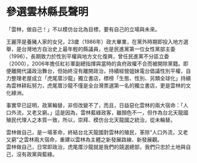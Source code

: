 # 參選雲林縣長聲明

「雲林，做自己！」不以模仿台北為目標，要有自己的立場與未來。

 王麗萍是養豬人家的女兒，23歲（1986年）政大畢業，在黨外時期即投入地方選舉，是台灣地方自治史上最年輕的縣議員，也是民進黨第一位女性黨部主委（1996），長期致力於性別平權與地方文化復興，曾任民進黨不分區立委（2000），2006年擔任紅衫軍副總指揮與當時的貪府政權不合而被開除黨籍。即便離開代議政治舞台，但始終沒有離開政治，持續經營姐妹電台倡議性別平權，自力整理老屋成立「虎尾厝沙龍」獨立書店，標榜「生態、性別、另類全球化」持續為雲林耕耘努力，虎尾厝沙龍不僅是全台灣票選第一名的獨立書店，更是雲林的文化綠洲。

事實早已証明，政黨輪替，非但改變不了，而且，日益惡化雲林的兩大宿命：「人口外流，又老又窮。」這是因為，雲林藍綠政客，雖顏色不一，但作為台北天龍國殖民代理人之本質一致，所以，崇拜、模仿台北天龍國之統治，從未輪替。

雲林做自己，是一場革命，終結台北天龍國對雲林的殖民，革除“人口外流，又老又窮”之雲林兩大宿命，重建以雲林為主體之新發展路線、新發展觀。  
 雲林做自己，日常即政治，虎尾厝沙龍就是我們的競選總部，我們只忠於土地與自己，沒有政黨與藍綠。


